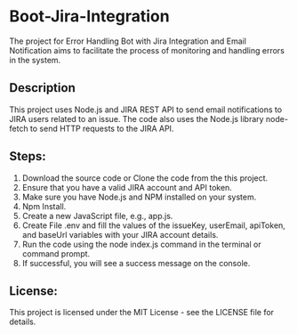 # Boot-Jira-Integration
The project for Error Handling Bot with Jira Integration and Email Notification aims to facilitate the process of monitoring and handling errors in the system.

## Description
This project uses Node.js and JIRA REST API to send email notifications to JIRA users related to an issue. The code also uses the Node.js library node-fetch to send HTTP requests to the JIRA API.

## Steps:
1. Download the source code or Clone the code from the this project.
2. Ensure that you have a valid JIRA account and API token.
3. Make sure you have Node.js and NPM installed on your system.
4. Npm Install.
6. Create a new JavaScript file, e.g., app.js.
8. Create File .env and fill the values of the issueKey, userEmail, apiToken, and baseUrl variables with your JIRA account details.
9. Run the code using the node index.js command in the terminal or command prompt.
10. If successful, you will see a success message on the console.

## License:
This project is licensed under the MIT License - see the LICENSE file for details.
